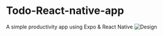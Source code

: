 # Todo-React-native-app
A simple productivity app using Expo &amp; React Native
![Design](https://user-images.githubusercontent.com/64664405/123321561-08083e00-d52b-11eb-8fd5-b42a368146db.png)
